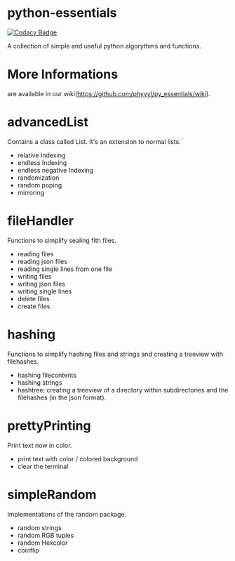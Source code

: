 # python-essentials

[![Codacy Badge](https://api.codacy.com/project/badge/Grade/325c1964496f405b8c186fc423732f61)](https://www.codacy.com/app/phyyyl/py_essentials?utm_source=github.com&amp;utm_medium=referral&amp;utm_content=phyyyl/py_essentials&amp;utm_campaign=Badge_Grade)

A collection of simple and useful python algorythms and functions.

# More Informations
are available in our wiki(https://github.com/phyyyl/py_essentials/wiki).

# advancedList
Contains a class called List. It's an extension to normal lists.
  - relative Indexing
  - endless Indexing
  - endless negative Indexing
  - randomization
  - random poping
  - mirroring

# fileHandler
Functions to simplify sealing fith files.
  - reading files
  - reading json files
  - reading single lines from one file
  - writing files
  - writing json files
  - writing single lines
  - delete files
  - create files

# hashing
Functions to simplify hashing files and strings and creating a treeview with filehashes.
  - hashing filecontents
  - hashing strings
  - hashtree: creating a treeview of a directory within subdirectories and the filehashes (in the json format).

# prettyPrinting
Print text now in color.
  - print text with color / colored background
  - clear the terminal

# simpleRandom
Implementations of the random package.
  - random strings
  - random RGB tuples
  - random Hexcolor
  - coinflip
  

